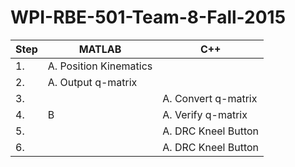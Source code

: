 # WPI-RBE-501-Team-8-Fall-2015

| Step | MATLAB| C++ |
| ------------- | ------------- | ------------- |
| 1. | A. Position Kinematics  | |
| 2. | A. Output q-matrix  | |
| 3. | |  A. Convert q-matrix |
| 4. | B |  A. Verify q-matrix |
| 5. | |  A. DRC Kneel Button |
| 6. | |  A. DRC Kneel Button |
